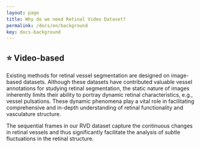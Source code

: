 ```yaml
---
layout: page
title: Why do we need Retinal Video Dataset?
permalink: /docs/en/background
key: docs-background
---
```




## ⭐ Video-based


Existing methods for retinal vessel segmentation are designed on image-based datasets. Although these datasets have contributed valuable vessel annotations for studying retinal segmentation, the static nature of images inherently limits their ability to portray dynamic retinal characteristics, e.g., vessel pulsations. These dynamic phenomena play a vital role in facilitating comprehensive and in-depth understanding of retinal functionality and vasculature structure.

The sequential frames in our RVD dataset capture the continuous changes in retinal vessels and thus significantly facilitate the analysis of subtle fluctuations in the retinal structure.


<head>
    <style>
        .container {
            display: flex;
            /* justify-content: space-between; Creates space around items */
            justify-content: center;
        }

        .image-container-0 {
            width: 40%;
            flex-shrink: 0; /* Prevents the images from shrinking */
            text-align: center; /* Center the caption */
            margin: 0 50px; /* Adds 10px of space on the left and right of each image */
        }

        .image-container-0 img {
            width: 100%;
            height: auto;
        }

        .caption {
            margin-top: 10px; /* Creates space between image and caption */
        }
    </style>
</head>
<body>
    <div class="container">
        <div class="image-container-0">
            <img src="/docs/assets/images/image_based_dataset.png" alt="Description of Image 1">
            <p class="caption">Image-based Data</p>
        </div>
        <div class="image-container-0">
            <img src="/docs/assets/images/video_based_dataset.gif" alt="Description of Image 2">
            <p class="caption">Video-based Data</p>
        </div>
    </div>
</body>




## ⭐ Hand-held


In recent years, advances in imaging technology have enabled the usage of smartphone-based devices for retinal observation. They offer better flexibility and portability, allowing for scalable data collection. 
However, existing image-based datasets are captured by expensive bench-top ophthalmic equipment, which is operated by professionally trained clinicians. 
Such requirements potentially limit the scale of the datasets and data diversity, thereby adversely affecting the generalization ability of the models trained on these datasets.

 

Therefore, the provision of the video modality and the use of portable devices for data acquisition and remarkably overcome the limitations of existing datasets.
To the best of our knowledge, RVD is the first mobile-device based and video based dataset for retinal vessel segmentation.

<head>
    <style>
        .container {
            display: flex;
            /* justify-content: space-between; Creates space around items */
            justify-content: center;
        }

        .image-container-1 {
            width: 45%;
            flex-shrink: 0; /* Prevents the images from shrinking */
            text-align: center; /* Center the caption */
            margin: 0 50px; /* Adds 10px of space on the left and right of each image */
        }

        .image-container-1 img {
            width: 100%;
            height: auto;
        }

        .caption {
            margin-top: 5px; /* Creates space between image and caption */
        }
    </style>
</head>
<body>
    <div class="container">
        <div class="image-container-1">
            <img src="/docs/assets/images/traditional_device.png" alt="Description of Image 1">
            <p class="caption">Bench-top Device</p>
        </div>
        <div class="image-container-1">
            <img src="/docs/assets/images/handheld_device.png" alt="Description of Image 2">
            <p class="caption">Handheld Device</p>
        </div>
    </div>
</body>




